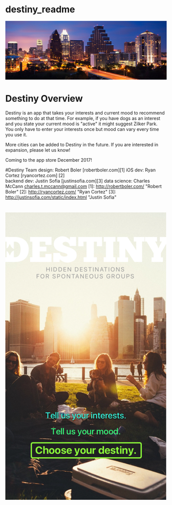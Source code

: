 ﻿# destiny_readme

![alt text](images/tx-austin-skyline-feature.jpg?raw=true)

# Destiny Overview

Destiny is an app that takes your interests and current mood to recommend something to do at that time. For example, if you have
dogs as an interest and you state your current mood is "active" it might suggest Zilker Park. You only have to enter your 
interests once but mood can vary every time you use it.

More cities can be added to Destiny in the future. If you are interested in expansion, please let us know!

Coming to the app store December 2017!

#Destiny Team
design: Robert Boler [robertboler.com][1]
iOS dev: Ryan Cortez [ryancortez.com] [2]      
backend dev: Justin Sofia [justinsofia.com][3]
data science: Charles McCann charles.t.mccann@gmail.com
[1]: http://robertboler.com/ "Robert Boler"
[2]: http://ryancortez.com/ "Ryan Cortez"
[3]: http://justinsofia.com/static/index.html "Justin Sofia"
#
![alt text](images/destiny.jpg?raw=true)
